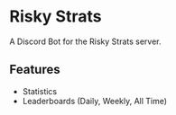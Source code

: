# Risky Strats
A Discord Bot for the Risky Strats server.

## Features
  * Statistics
  * Leaderboards (Daily, Weekly, All Time)
